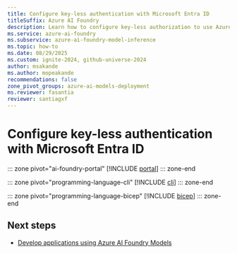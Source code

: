 ```yaml
---
title: Configure key-less authentication with Microsoft Entra ID
titleSuffix: Azure AI Foundry
description: Learn how to configure key-less authorization to use Azure AI Foundry Models with Microsoft Entra ID.
ms.service: azure-ai-foundry
ms.subservice: azure-ai-foundry-model-inference
ms.topic: how-to
ms.date: 08/29/2025
ms.custom: ignite-2024, github-universe-2024
author: msakande
ms.author: mopeakande
recommendations: false
zone_pivot_groups: azure-ai-models-deployment
ms.reviewer: fasantia
reviewer: santiagxf
---
```


# Configure key-less authentication with Microsoft Entra ID

::: zone pivot="ai-foundry-portal"
[!INCLUDE [portal](../../foundry-models/includes/configure-entra-id/portal.md)]
::: zone-end

::: zone pivot="programming-language-cli"
[!INCLUDE [cli](../../foundry-models/includes/configure-entra-id/cli.md)]
::: zone-end

::: zone pivot="programming-language-bicep"
[!INCLUDE [bicep](../../foundry-models/includes/configure-entra-id/bicep.md)]
::: zone-end

## Next steps

* [Develop applications using Azure AI Foundry Models](../../model-inference/supported-languages.md)
